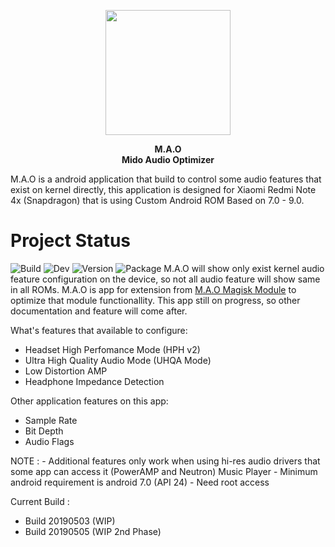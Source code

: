 <p align="center">
  <img width="200" height="200" src="https://raw.githubusercontent.com/Nicklas373/M.A.O/master/images/Logo.png"><br>
</p>

<p align="center">
  <b>M.A.O</b><br>
  <b>Mido Audio Optimizer</b><br>
</p>

M.A.O is a android application that build to control some audio features that exist on kernel directly, this application is designed for Xiaomi Redmi Note 4x (Snapdragon) that is using Custom Android ROM Based on 7.0 - 9.0. 

# Project Status
![Build](https://img.shields.io/badge/Build%20Status-On%20Progress-yellow.svg) ![Dev](https://img.shields.io/badge/Development%20Phase-W.I.P-yellow.svg) ![Version](https://img.shields.io/badge/Latest%20Version-2nd%20Phase-yellow.svg) ![Package](https://img.shields.io/badge/Package-Android%20App-blue.svg)
M.A.O will show only exist kernel audio feature configuration on the device, so not all audio feature will show same in all ROMs. M.A.O is app for extension from [M.A.O Magisk Module](https://github.com/Nicklas373/Internal_DAC_Fixer/tree/Magisk) to optimize that module functionallity. This app still on progress, so other documentation and feature will come after.

What's features that available to configure:
- Headset High Perfomance Mode (HPH v2)
- Ultra High Quality Audio Mode (UHQA Mode)
- Low Distortion AMP
- Headphone Impedance Detection

Other application features on this app:
- Sample Rate
- Bit Depth
- Audio Flags

NOTE : - Additional features only work when using hi-res audio drivers that some app can access it (PowerAMP and Neutron) Music Player
	   - Minimum android requirement is android 7.0 (API 24)
	   - Need root access
       
Current Build :
- Build 20190503 (WIP)
- Build 20190505 (WIP 2nd Phase)
